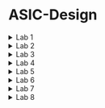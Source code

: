 # ASIC-Design

<details>
  <summary>Lab 1</summary>
  <p>Compiling the code using GCC compiler</p>
  <img src="https://github.com/user-attachments/assets/b2636e98-d5af-4fd3-9add-678d7f3f5112" alt="1st Screenshot">
  
  <img src="https://github.com/user-attachments/assets/dd7158f5-54ac-4786-a0a9-b1b78e3c5c46">
</details>

<details>
  <summary>Lab 2</summary>
  <p>Compiling the code using RISC-V compiler.
  Using O1:

  ```riscv64-unknown-elf-gcc -O1 -mabi=lp64 -march=rv64i -o sum1ton.o sum1ton.c```

  ```riscv64-unknown-elf-objdump -d sum1ton.o | less```
  </p>
  <img src="https://github.com/user-attachments/assets/b9d8e9d9-14c4-42fa-9a3a-a31ad482183f" alt="Feature 2 Screenshot">
  <p> The number of instructions is 15 in this case.</p>
  <p>
  Using Ofast:

  ```riscv64-unknown-elf-gcc -Ofast -mabi=lp64 -march=rv64i -o sum1ton.o sum1ton.c```

  ```riscv64-unknown-elf-objdump -d sum1ton.o | less```
  </p>
  <img src="https://github.com/user-attachments/assets/6159556e-237a-4a88-bf30-a0f632a59562">
  <p> The number of instructions is 12 in this case.</p>

  <p> The key differnce between both is that-O1 is a safer, more conservative optimization level suitable for most development work, while -Ofast prioritizes maximum performance, potentially at the cost of strict standard compliance and ease of debugging.</p>
</details>

<details>
  <summary>Lab 3</summary>
  <p><strong>Debugging</strong></p>
  <img src="https://github.com/user-attachments/assets/3f405d71-78e5-4c40-8bea-b114eadd8f47">
  <p>This image shows that we get the same output with both GCC and RISC-V Compilers.<p> 

  <img src="https://github.com/user-attachments/assets/08788d56-5a63-4c35-869f-1fe0a7890610">
  <p>

1. The debugger stops at program counter (pc) value 100b0.

2. "bbl loader" is displayed again, indicating the Berkeley Boot Loader.

3. The debugger then shows a series of instructions being executed:

   a. First instruction:
      - `core  0: 0x0000000000100b0 (0x00001637) lui     a2, 0x1`
      - This loads the upper immediate value 1 into register a2.
      - Before: a2 = 0x0000000000000000
      - After:  a2 = 0x0000000000001000

   b. Second instruction:
      - `core  0: 0x0000000000100b4 (0x00021537) lui     a0, 0x21`
      - This loads the upper immediate value 0x21 into register a0.
      - After:  a0 = 0x0000000000021000

   c. Third instruction:
      - `core  0: 0x0000000000100b8 (0xff010113) addi    sp, sp, -16`
      - This subtracts 16 from the stack pointer (sp).
      - After:  sp = 0x000003fffffffb40

5. The session ends with the user typing 'q' to quit the debugger.
</p>


  <img src="https://github.com/user-attachments/assets/1df33749-c4c7-47af-8783-ddc45e5d05a8" alt="1st Screenshot">
  <p> This is a Debugging session using a tool called Spike.

1. The command being run is `spike -d pk sum1ton.o`, where:
   - `spike` is the debugger
   - `-d` stands for "debug mode"
   - `sum1ton.o` is the object file being debugged

2. The debugger stops at the program counter (pc) value of 100b8.

3. "bbl loader" is a small program that loads and runs the main program.

4. The debugger shows the value of register 0 (which is often used as the stack pointer in RISC-V architecture):
   0x000003fffffffb50

5. The next line shows a core instruction being executed:
   `core  0: 0x0000000000100b8 (0xff010113) addi    sp, sp, -16`
   This is an ADDI (add immediate) instruction that subtracts 16 from the stack pointer.

6. After the instruction execution, the debugger again shows the value of register 0:
   0x000003fffffffb40
</p>

</details>

<details>
  <summary>Lab 4</summary>
  <p>

## Introduction

RISC-V is a free and open ISA that allows anyone to design, manufacture, and sell RISC-V chips and software. Unlike most other ISA designs, the RISC-V ISA is provided under open source licenses that do not require fees to use.

## RISC-V Instruction Format

RISC-V instructions are fixed-length 32-bit instructions (in the base integer ISA). Each instruction type has a unique format, but they all share some common fields:

- `opcode`: Specifies the operation to be performed
- `rd`: Destination register
- `rs1`, `rs2`: Source registers
- `funct3`, `funct7`: Additional operation specifiers

  <img width="772" alt="3808 1535301636" src="https://github.com/user-attachments/assets/74755f83-f475-492b-b24b-6e943441d34a">


## Types of RISC-V Instructions

RISC-V instructions are categorized into six main types:

### R-Type Instructions

R-type instructions are used for register-to-register operations.

Format: `| funct7 | rs2 | rs1 | funct3 | rd | opcode |`

Examples: ADD, SUB, AND, OR, XOR

### I-Type Instructions

I-type instructions are used for immediate and load operations.

Format: `| imm[11:0] | rs1 | funct3 | rd | opcode |`

Examples: ADDI, LWORD, JALR

### S-Type Instructions

S-type instructions are used for store operations.

Format: `| imm[11:5] | rs2 | rs1 | funct3 | imm[4:0] | opcode |`

Examples: SW, SH, SB

### B-Type Instructions

B-type instructions are used for conditional branch operations.

Format: `| imm[12|10:5] | rs2 | rs1 | funct3 | imm[4:1|11] | opcode |`

Examples: BEQ, BNE, BLT, BGE

### U-Type Instructions

U-type instructions are used for operations with upper immediate values.

Format: `| imm[31:12] | rd | opcode |`

Examples: LUI, AUIPC

### J-Type Instructions

J-type instructions are used for unconditional jumps.

Format: `| imm[20|10:1|11|19:12] | rd | opcode |`

Example: JAL

## Common RISC-V Instructions

Here are some common RISC-V instructions and their brief descriptions:

1. `ADD rd, rs1, rs2`: Add contents of rs1 and rs2, store in rd
2. `SUB rd, rs1, rs2`: Subtract rs2 from rs1, store in rd
3. `AND rd, rs1, rs2`: Bitwise AND of rs1 and rs2, store in rd
4. `OR rd, rs1, rs2`: Bitwise OR of rs1 and rs2, store in rd
5. `XOR rd, rs1, rs2`: Bitwise XOR of rs1 and rs2, store in rd
6. `SLL rd, rs1, rs2`: Logical left shift rs1 by rs2, store in rd
7. `SRL rd, rs1, rs2`: Logical right shift rs1 by rs2, store in rd
8. `LW rd, offset(rs1)`: Load word from memory
9. `SW rs2, offset(rs1)`: Store word to memory
10. `BEQ rs1, rs2, offset`: Branch if equal
11. `JAL rd, offset`: Jump and link

---

## Instruction Type Identification and Binary Encoding

Here's the given list of instructions:

```
ADD r4, r5, r6
SUB r6, r4, r5
AND r5, r4, r6
OR r8, r5, r5
XOR r8, r4, r4
SLT r10, r2, r4
ADDI r12, r3, 5
SW r3, r1, 4
SRL r16, r11, r2
BNE r0, r1, 20
BEQ r0, r0, 15
LW r13, r11, 2
SLL r15, r11, r2
```

## 1. ADD r4, r5, r6
Binary: `0000000 00110 00101 000 00100 0110011`
- Opcode (6-0): `0110011` - R-type arithmetic operation
- rd (11-7): `00100` - Destination register r4
- funct3 (14-12): `000` - ADD operation
- rs1 (19-15): `00101` - First source register r5
- rs2 (24-20): `00110` - Second source register r6
- funct7 (31-25): `0000000` - Specifies ADD (vs SUB)

## 2. SUB r6, r4, r5
Binary: `0100000 00101 00100 000 00110 0110011`
- Opcode (6-0): `0110011` - R-type arithmetic operation
- rd (11-7): `00110` - Destination register r6
- funct3 (14-12): `000` - SUB operation
- rs1 (19-15): `00100` - First source register r4
- rs2 (24-20): `00101` - Second source register r5
- funct7 (31-25): `0100000` - Specifies SUB (vs ADD)

## 3. AND r5, r4, r6
Binary: `0000000 00110 00100 111 00101 0110011`
- Opcode (6-0): `0110011` - R-type arithmetic operation
- rd (11-7): `00101` - Destination register r5
- funct3 (14-12): `111` - AND operation
- rs1 (19-15): `00100` - First source register r4
- rs2 (24-20): `00110` - Second source register r6
- funct7 (31-25): `0000000` - Standard R-type

## 4. OR r8, r5, r5
Binary: `0000000 00101 00101 110 01000 0110011`
- Opcode (6-0): `0110011` - R-type arithmetic operation
- rd (11-7): `01000` - Destination register r8
- funct3 (14-12): `110` - OR operation
- rs1 (19-15): `00101` - First source register r5
- rs2 (24-20): `00101` - Second source register r5
- funct7 (31-25): `0000000` - Standard R-type

## 5. XOR r8, r4, r4
Binary: `0000000 00100 00100 100 01000 0110011`
- Opcode (6-0): `0110011` - R-type arithmetic operation
- rd (11-7): `01000` - Destination register r8
- funct3 (14-12): `100` - XOR operation
- rs1 (19-15): `00100` - First source register r4
- rs2 (24-20): `00100` - Second source register r4
- funct7 (31-25): `0000000` - Standard R-type

## 6. SLT r10, r2, r4
Binary: `0000000 00100 00010 010 01010 0110011`
- Opcode (6-0): `0110011` - R-type arithmetic operation
- rd (11-7): `01010` - Destination register r10
- funct3 (14-12): `010` - SLT operation
- rs1 (19-15): `00010` - First source register r2
- rs2 (24-20): `00100` - Second source register r4
- funct7 (31-25): `0000000` - Standard R-type

## 7. ADDI r12, r3, 5
Binary: `000000000101 00011 000 01100 0010011`
- Opcode (6-0): `0010011` - I-type arithmetic operation
- rd (11-7): `01100` - Destination register r12
- funct3 (14-12): `000` - ADDI operation
- rs1 (19-15): `00011` - Source register r3
- imm[11:0] (31-20): `000000000101` - Immediate value 5

## 8. SW r3, r1, 4
Binary: `0000000 00011 00001 010 00100 0100011`
- Opcode (6-0): `0100011` - S-type store operation
- imm[4:0] (11-7): `00100` - Lower bits of offset 4
- funct3 (14-12): `010` - SW operation
- rs1 (19-15): `00001` - Base address register r1
- rs2 (24-20): `00011` - Source register r3
- imm[11:5] (31-25): `0000000` - Upper bits of offset 4

## 9. SRL r16, r11, r2
Binary: `0000000 00010 01011 101 10000 0110011`
- Opcode (6-0): `0110011` - R-type arithmetic operation
- rd (11-7): `10000` - Destination register r16
- funct3 (14-12): `101` - SRL operation
- rs1 (19-15): `01011` - First source register r11
- rs2 (24-20): `00010` - Second source register r2
- funct7 (31-25): `0000000` - Specifies SRL (vs SRA)

## 10. BNE r0, r1, 20
Binary: `0000101 00001 00000 001 00000 1100011`
- Opcode (6-0): `1100011` - B-type branch operation
- imm[4:1|11] (11-7): `00000` - Part of offset 20
- funct3 (14-12): `001` - BNE operation
- rs1 (19-15): `00000` - First source register r0
- rs2 (24-20): `00001` - Second source register r1
- imm[12|10:5] (31-25): `0000101` - Rest of offset 20

## 11. BEQ r0, r0, 15
Binary: `0000011 00000 00000 000 11000 1100011`
- Opcode (6-0): `1100011` - B-type branch operation
- imm[4:1|11] (11-7): `11000` - Part of offset 15
- funct3 (14-12): `000` - BEQ operation
- rs1 (19-15): `00000` - First source register r0
- rs2 (24-20): `00000` - Second source register r0
- imm[12|10:5] (31-25): `0000011` - Rest of offset 15

## 12. LW r13, r11, 2
Binary: `000000000010 01011 010 01101 0000011`
- Opcode (6-0): `0000011` - I-type load operation
- rd (11-7): `01101` - Destination register r13
- funct3 (14-12): `010` - LW operation
- rs1 (19-15): `01011` - Base address register r11
- imm[11:0] (31-20): `000000000010` - Offset 2

## 13. SLL r15, r11, r2
Binary: `0000000 00010 01011 001 01111 0110011`
- Opcode (6-0): `0110011` - R-type arithmetic operation
- rd (11-7): `01111` - Destination register r15
- funct3 (14-12): `001` - SLL operation
- rs1 (19-15): `01011` - First source register r11
- rs2 (24-20): `00010` - Second source register r2
- funct7 (31-25): `0000000` - Standard R-type
  
</details>

<details>
  <summary>Lab 5</summary>

# RISC-V Instruction Waveforms


---

## Generating VCD Files and Viewing Waveforms

### Step 1: Running the Simulation to Generate the VCD File
To generate the VCD file, use the following command in your terminal:

```bash
iverilog -o dump iiitb_rv32i_tb.v iiitb_rv32i.v
./dump
```

This will generate the `iiitb_rv32i.vcd` file, which contains the waveform data.

### Step 2: Viewing the Waveform with GTKWave
Once the VCD file is generated, you can view the waveform using GTKWave. Use the following command:

```bash
gtkwave iiitb_rv32i.vcd
```
  
# RISC-V Operations: Standard ISA vs Hardcoded ISA

This table compares the standard RISC-V ISA with the hardcoded ISA values used in the implementation.

| Operation           | Standard RISC-V ISA | Hardcoded ISA  |
|---------------------|---------------------|----------------|
| ADD R6, R2, R1      | 32'h00110333         | 32'h02208300   |
| SUB R7, R1, R2      | 32'h402083b3         | 32'h02209380   |
| AND R8, R1, R3      | 32'h0030f433         | 32'h0230a400   |
| OR R9, R2, R5       | 32'h005164b3         | 32'h02513480   |
| XOR R10, R1, R4     | 32'h0040c533         | 32'h0240c500   |
| SLT R1, R2, R4      | 32'h0045a0b3         | 32'h02415580   |
| ADDI R12, R4, 5     | 32'h004120b3         | 32'h00520600   |
| BEQ R0, R0, 15      | 32'h00000f63         | 32'h00f00002   |
| SW R3, R1, 2        | 32'h0030a123         | 32'h00209181   |
| LW R13, R1, 2       | 32'h0020a683         | 32'h00208681   |
| SRL R16, R14, R2    | 32'h0030a123         | 32'h00271803   |
| SLL R15, R1, R2     | 32'h002097b3         | 32'h00208783   |


### Output Waveforms

# RISC-V Instruction Waveforms

Each section includes the assembly instruction, its corresponding machine code, and a screenshot of the waveform captured during simulation.

---
## 1. ADD Instruction

### Instruction:
```assembly
add r6, r1, r2  // r6 = r1 + r2
```

### Machine Code:
```assembly
32'h02208300
```

### Waveform:
<img width="772" alt="3808 1535301636" src="https://github.com/user-attachments/assets/40d9e8e4-a268-4f91-b7fb-d9e71aa39bf7">

---

## 2. SUB Instruction

### Instruction:
```assembly
sub r7, r1, r2  // r7 = r1 - r2
```

### Machine Code:
```assembly
32'h02209380
```

### Waveform:
<img width="772" alt="3808 1535301636" src="https://github.com/user-attachments/assets/661b5dd4-a936-4364-8aef-00863f2b4ab1">

---

## 3. AND Instruction

### Instruction:
```assembly
and r8, r1, r3  // r8 = r1 & r3
```

### Machine Code:
```assembly
32'h0230a400
```

### Waveform:
<img width="772" alt="3808 1535301636" src="https://github.com/user-attachments/assets/e386ab8a-aad5-46d8-9a2c-8a7705a78c8c">

---

## 4. OR Instruction

### Instruction:
```assembly
or r9, r2, r5  // r9 = r2 | r5
```

### Machine Code:
```assembly
32'h02513480
```

### Waveform:
<img width="772" alt="3808 1535301636" src="https://github.com/user-attachments/assets/c98d5b6d-09d6-4be5-80b2-7052e55ef249">

---

## 5. XOR Instruction

### Instruction:
```assembly
xor r10, r1, r4  // r10 = r1 ^ r4
```

### Machine Code:
```assembly
32'h0240c500
```

### Waveform:
<img width="772" alt="3808 1535301636" src="https://github.com/user-attachments/assets/78ce298d-12d5-41be-be08-79c7edee7049">

---

## 6. SLT Instruction

### Instruction:
```assembly
slt r11, r2, r4  // r11 = (r2 < r4) ? 1 : 0
```

### Machine Code:
```assembly
32'h02415580
```

### Waveform:
<img width="772" alt="3808 1535301636" src="https://github.com/user-attachments/assets/5f8f9ab8-5269-4df6-a276-703e1381f87c">

---

## 7. ADDI Instruction

### Instruction:
```assembly
addi r12, r4, 5  // r12 = r4 + 5
```

### Machine Code:
```assembly
32'h00520600
```

### Waveform:
<img width="772" alt="3808 1535301636" src="https://github.com/user-attachments/assets/03ae1b1b-f0a8-46e0-aec2-4094d3340c8e">

---

## 8. BEQ Instruction

### Instruction:
```assembly
beq r0, r0, 15  // if (r0 == r0) PC = PC + 15
```

### Machine Code:
```assembly
32'h000f0028
```

### Waveform:
<img width="772" alt="3808 1535301636" src="https://github.com/user-attachments/assets/a6b4f720-db66-4c59-a42b-24fa4993cdc3">

---

## 9. SW Instruction

### Instruction:
```assembly
sw r3, r1, 2  // Store word at memory[r1 + 2] = r3
```

### Machine Code:
```assembly
32'h00209181
```

### Waveform:
<img width="772" alt="3808 1535301636" src="https://github.com/user-attachments/assets/a46dc777-45f4-4b76-b6e3-0a549e9c5597">

---

## 10. LW Instruction

### Instruction:
```assembly
lw r13, r1, 2  // Load word from memory[r1 + 2] to r13
```

### Machine Code:
```assembly
32'h00208681
```

### Waveform:
<img width="772" alt="3808 1535301636" src="https://github.com/user-attachments/assets/dd37fc23-fa59-405a-84c7-a46e9740e830">


  
</details>

<details>
  <summary>Lab 6</summary>

---

# Simple Calendar Program

This is a basic C program that displays a calendar for a given month and year. It has been compiled and tested using both GCC and RISC-V GCC.

## Features

- **Leap Year Calculation:** Determines if a given year is a leap year.
- **Day Calculation:** Calculates the day of the week on which the first day of the month falls.
- **Month Display:** Prints the calendar for any specified month and year, showing the correct days of the week.

## How to Compile

### Using GCC

To compile the program with GCC, use the following command:

```sh
gcc calendar.c
```

### Using RISC-V GCC

To compile the program with RISC-V GCC, use the following command:

```sh
riscv64-unknown-elf-gcc -Ofast -mabi=lp64 -march=rv64i -o calendar.o calendar.c
```

## How to Run

### On Your Local Machine (GCC)

After compiling with GCC:

```sh
./a.out
```
<img width="772" alt="3808 1535301636" src="https://github.com/user-attachments/assets/08140048-f30d-4022-a7ac-2124bffe1b98">

### On a RISC-V Emulator or Hardware (RISC-V GCC)

After compiling with RISC-V GCC, you can run the program using the Spike RISC-V simulator with the following command:

```sh
spike pk calendar.o
```
<img width="772" alt="3808 1535301636" src="https://github.com/user-attachments/assets/f5c57764-e767-47bf-8e5f-e1b64a6bec12">

As we can see, both the compilers give the same output.

## Source Code
- The source code can be found [here](calendar.c).

## Notes

- The calendar is centered within a width of 28 characters.
- This program assumes a modern terminal environment that supports basic text formatting.
- Alignment may vary slightly based on the terminal emulator or environment.

---

</details>

<details>
  <summary>Lab 7</summary>
  
  ## Day 3 Digital Logic with TL-Verilog and Makerchip

  ### Multiplexer Using Ternary Operator:
  2:1 Multiplexer: This Verilog code uses a ternary operator to implement a 2:1 multiplexer. The output f follows x1 when s is high (1) and x0 when s is low (0).
  ```
  assign f = s ? x1 : x0;
  ```
<img src="https://github.com/user-attachments/assets/1d8fa40e-0e65-4803-91c1-976724d09e7f">

4:1 Multiplexer: A higher-bit multiplexer can be realized using nested ternary operators, as shown in the Verilog code below:

```
assign f = sel[0] ? a : (sel[1] ? b : (sel[2] ? c : d));
```
<img src="https://github.com/user-attachments/assets/b9259d46-0a4d-4497-9222-043b629d6747">

### TL-Verilog
TL-Verilog (Transaction-Level Verilog) is a high-level hardware description language that simplifies the design and verification of digital systems, particularly CPUs and pipelines. Unlike traditional Verilog, TL-Verilog introduces transaction-level abstractions that help manage complexity, improve design readability, and enhance productivity by minimizing low-level control signals and boilerplate code. This results in faster design iterations and easier debugging, especially for pipelined architectures.

### Makerchip IDE
It is a cloud-based platform tailored for developing digital circuits using TL-Verilog. It offers an intuitive interface for writing, simulating, and visualizing TL-Verilog code. Makerchip provides real-time feedback, waveform visualizations, and integration with RISC-V and other processor design projects, making it an excellent tool for both learning and professional hardware development. Its user-friendly approach streamlines the hardware design process, from conception to validation.

### Basic Combinational Circuits using TL Verilog:

### 1. Inverter
 ```
 $out = ! $in;
 ```
<img src="https://github.com/user-attachments/assets/ea27e2c7-ea84-42d9-a646-4bbee39f943b">

### 2. Arithmetic Operation on Vectors
```
$out[4:0] = $in1[3:0] + $in2[3:0];
```
<img src="https://github.com/user-attachments/assets/f4bac631-d533-4813-a9a2-f71748ffb7d1">

### 3. 2-Input And Gate
```
$out = $in1 && $in2;
```
<img src="https://github.com/user-attachments/assets/cd42028a-6848-4725-88c6-4ffa03cb2f08">

### 4. 2-Input OR Gate
```
$out = $in1 || $in2;
```
<img src="https://github.com/user-attachments/assets/9e6d6955-c226-49f3-b719-501011854bbb">

### 5. 2-Input XOR Gate
```
$out = $in1 ^ $in2;
```
<img src = "https://github.com/user-attachments/assets/888db502-e3a4-4554-9910-0f5fb106c19c">

### 6. 2:1 MUX
```
$out[11:0] = $sel ? $in1[11:0] : $in0[11:0];
```
<img src="https://github.com/user-attachments/assets/6d553a28-5611-4431-a708-b42333e07ba8">

### 7. Combinational Calculator
```
$val1[31:0] = $rand1[3:0];
$val2[31:0] = $rand2[3:0];

$sum[31:0]  = $val1[31:0] + $val2[31:0];
$diff[31:0] = $val1[31:0] - $val2[31:0];
$prod[31:0] = $val1[31:0] * $val2[31:0];
$quot[31:0] = $val1[31:0] / $val2[31:0];

$out[31:0] = ($sel[1:0] == 2'b00) ? $sum[31:0]:
             ($sel[1:0] == 2'b01) ? $diff[31:0]:
             ($sel[1:0] == 2'b10) ? $prod[31:0]:
                                    $quot[31:0];
```
In this code snippet, two random 4-bit values, `$rand1[3:0]` and `$rand2[3:0]`, are assigned to the 32-bit variables `$val1[31:0]` and `$val2[31:0]`, respectively. The calculator then performs four arithmetic operations on these values:

The result of one of these operations is selected by a multiplexer (MUX), controlled by the selection bits `$sel[1:0]`. The MUX determines which operation's output is assigned to `$out[31:0]`.

<img src="https://github.com/user-attachments/assets/2130918d-3d8f-4b18-88a0-d1f412cc3be4">

## Sequential Circuits

---

A sequential circuit is a digital circuit that uses memory components to retain data, allowing it to generate outputs based on both current inputs and the circuit's previous state. Unlike combinational circuits, which depend only on present inputs, sequential circuits use feedback loops and storage elements like flip-flops or registers to track their internal state. This internal state, along with current inputs, influences the circuit's behavior, enabling tasks that require input history, such as counting, data storage, or event sequencing.

### 1. Fibbonacci Series:
```   
$num[31:0] = $reset ? 1 : (>>1$num + >>2$num);
```
<img src="https://github.com/user-attachments/assets/8e58adef-ce9c-4d90-afe3-513d51a71785">
<img src="https://github.com/user-attachments/assets/4b1fef26-edde-41c8-8b34-7750c5964381">

### 2. Counter Series:

```
$cnt[31:0] = $reset ? 0 : (>>1$cnt + 1);
```
<img src="https://github.com/user-attachments/assets/dd159d7a-bfa6-483d-8172-346035fa94f3">
<img src="https://github.com/user-attachments/assets/877073fd-8801-4c9c-94d6-afcefb16a0df">

#### 3. Sequential Calculator:
```

   $val1[31:0] = >>2$out;
   $val2[31:0] = $rand2[3:0];

   $sum[31:0]  = $val1[31:0] + $val2[31:0];
   $diff[31:0] = $val1[31:0] - $val2[31:0];
   $prod[31:0] = $val1[31:0] * $val2[31:0];
   $quot[31:0] = $val1[31:0] / $val2[31:0];

   $nxt[31:0] = ($sel[1:0] == 2'b00) ? $sum[31:0]:
                ($sel[1:0] == 2'b01) ? $diff[31:0]:
                ($sel[1:0] == 2'b10) ? $prod[31:0]:
                                       $quot[31:0];
   
   $out[31:0] = $reset ? 32'h0 : $nxt;
```
<img src="https://github.com/user-attachments/assets/f1b49683-b8ff-4f09-8ec9-a5c3363486f2">
<img src="https://github.com/user-attachments/assets/a33c41f3-aafc-4fc1-bee2-3b72f0f492c9">

## Pipelined Logic:

---
### 1. Recereating the design:
In Transaction-Level Verilog (TL-Verilog), pipelined logic is efficiently expressed using pipeline constructs that represent data flow across design stages, each corresponding to a clock cycle. This approach simplifies the modeling of sequential logic by automatically handling state propagation and enabling clear, concise descriptions of complex, multi-stage operations, improving both design clarity and maintainability.
```
|pipe
  @1
    $err1 = $bad_input || $illegal_op;
  @3
    $err2 = $over_flow || $err1;
  @6
    $err3 = $div_by_zero || $err2;
```
![image](https://github.com/user-attachments/assets/d0e8776f-ed04-4034-a728-d69b3a68efec)

### 2. Pipelined Calculator:
![image](https://github.com/user-attachments/assets/5556fa5e-606a-442b-81b8-6df8cb8e069c)


```
   |cal
      @1
         $reset = *reset;
         $clk_kar = *clk;

         $valid[31:0] = $reset ? 0 : (>>1$valid + 1);
         $valid_or_reset = $reset | ~$valid;
         
         $val1[31:0] = >>2$out;
         $val2[31:0] = $rand2[3:0];

         $sum[31:0]  = $val1[31:0] + $val2[31:0];
         $diff[31:0] = $val1[31:0] - $val2[31:0];
         $prod[31:0] = $val1[31:0] * $val2[31:0];
         $quot[31:0] = $val1[31:0] / $val2[31:0];
         
      @2
         $nxt[31:0] = ($sel[1:0] == 2'b00) ? $sum[31:0]:
                      ($sel[1:0] == 2'b01) ? $diff[31:0]:
                      ($sel[1:0] == 2'b10) ? $prod[31:0]:
                                             $quot[31:0];
        
         
         $out[31:0] = $valid_or_reset ? 32'h0 : $nxt;
         
```
![image](https://github.com/user-attachments/assets/5d050d5e-b9d6-48b7-b3e8-23e9c142c839)

### 3. Cycle Calculator with validity:
```

   $reset = *reset;
   $clk_kar = *clk;
   
   |cal
      @1
         $reset = *reset;
         $clk_kar = *clk;
         
         $cnt[31:0] = $reset ? 0 : (>>1$cnt + 1);
         $valid = $cnt;
         $valid_or_reset = ($reset | $valid);
         
      
      ?$valid
         @1
            $val1[31:0] = >>2$out;
            $val2[31:0] = $rand2[3:0];
            
            $sum[31:0]  = $val1[31:0] + $val2[31:0];
            $diff[31:0] = $val1[31:0] - $val2[31:0];
            $prod[31:0] = $val1[31:0] * $val2[31:0];
            $quot[31:0] = $val1[31:0] / $val2[31:0];
            
         @2
            $nxt[31:0] = ($sel[1:0] == 2'b00) ? $sum[31:0]:
                         ($sel[1:0] == 2'b01) ? $diff[31:0]:
                         ($sel[1:0] == 2'b10) ? $prod[31:0]:
                                                $quot[31:0];
            
            $out[31:0] = $valid_or_reset ? 32'h0 : $nxt;
            
            
            
```
![image](https://github.com/user-attachments/assets/e3cb7228-7d39-4d53-a8bb-fc357194ccd1)





















 
  ## Day 4 Basic RISC-V Microarchitecture

## Overview
This project implements a simple RISC-V instruction decoder, arithmetic logic unit (ALU), register file read and write operations, branch instructions, and a basic program to compute the sum of integers from 1 to 9 using TL-Verilog. The project is structured into several key sections, each performing a specific task in the CPU pipeline.

<img src="https://github.com/user-attachments/assets/b0db15f1-a725-4ca5-bb05-943e4bbf8d53">

---

## Steps

### 1. **Program Counter (PC) Implementation**
We initialize the program counter (PC) and update it to increment by 4 after every instruction. On reset, the PC is set to 0.

```verilog
$pc[31:0] = $reset ? '0 : >>1$pc + 32'd4;
```
<img src="https://github.com/user-attachments/assets/a9afc723-052f-4224-9579-89e8617a0eb2">

### 2. **Instruction Fetch**
- The instruction memory (`imem`) is read based on the current value of the PC.
- The read enable (`$imem_rd_en`) and read address (`$imem_rd_addr`) are set up using the PC.

<img src="https://github.com/user-attachments/assets/9399741a-8cff-4407-960b-15fbcd42ef8a">

### 3. **Instruction Decode**
- The instruction is decoded to identify the instruction type (I, R, S, B, J, U).
- Immediate values (`$imm`) and registers (`$rs1`, `$rs2`, `$rd`) are extracted based on the instruction type.

```verilog
$is_i_instr = $instr[6:2] ==? 5'b0000x || ...;
$imm[31:0] = $is_i_instr ? {{21{$instr[31]}}, $instr[30:20]} : ... ;
```
<img src="https://github.com/user-attachments/assets/959426a1-0855-475a-8664-a4664e55c54e">

### 4. **Register File Read**
- Register indices for reading (`$rs1`, `$rs2`) are set based on the decoded instruction.
- Data is read from the register file (`$rf_rd_data1`, `$rf_rd_data2`).

```verilog
$src1_value[31:0] = $rf_rd_data1;
$src2_value[31:0] = $rf_rd_data2;
```
<img src="https://github.com/user-attachments/assets/d4be976d-2034-4a78-9b24-73b0d5b052f0">

### 5. **ALU Operations**
- The Arithmetic Logic Unit (ALU) performs addition operations based on the instruction.
- For example, it computes the result of ADDI and ADD instructions:

```verilog
$result[31:0] = $is_addi ? $src1_value + $imm :
                $is_add ? $src1_value + $src2_value : 32'bx;
```
<img src="https://github.com/user-attachments/assets/5c73cc4f-2869-4ff5-9e78-5b7f4911dc2c">

### 6. **Register File Write**
- After an operation is completed, the result is written back to the register file.
- If the destination register (`$rd`) is valid, the write enable (`$rf_wr_en`) is activated and the result is written to the register.

```verilog
$rf_wr_en = $rd_valid && $rd != 5'b0;
$rf_wr_data[31:0] = $result;
```
<img src="https://github.com/user-attachments/assets/ab51554c-d669-4ef9-9673-fc29d497b268">

### 7. **Branch Instructions**
- Branch decisions are made based on the values of the source registers and the type of branch instruction (BEQ, BNE, etc.).
- If a branch is taken, the PC is updated to the target address.

```verilog
$taken_branch = $is_beq ? ($src1_value == $src2_value) :
                $is_bne ? ($src1_value != $src2_value) : ... ;
br_target_pc[31:0] = $pc + $imm;
```
<img src="https://github.com/user-attachments/assets/b06b091c-c48b-467c-869a-075ab07aacb1">

### 8. **Summation Program**
- We implemented a small RISC-V program to calculate the sum of integers from 1 to 9.
- The program increments the value of **r10** (x10) with each of the numbers.
- After the program completes, **x10** should contain **45** (the sum of 1 to 9).

### 9. **Waveform Check**
- At the end of the simulation, **x10** should hold **45**. This is verified using the following comparison:

```verilog
*passed = |cpu/xreg[10]>>5$value == (1+2+3+4+5+6+7+8+9);
```
<img src="https://github.com/user-attachments/assets/69836dcc-9a54-4e73-b37e-11bdb03ad1b8">

- As we can see, the simulation is successful.
![image](https://github.com/user-attachments/assets/716ab179-f212-4207-8e2a-5f79eeaae700)
- The value increases gradually till 45.

### CLK:
![image](https://github.com/user-attachments/assets/ab825bae-3aff-44d0-93db-f12724285efa)


### Reset:
![image](https://github.com/user-attachments/assets/8033e921-0102-4471-b1a2-109b7db0ce6f)



---
## Day 5 Pipelined RISC-V Microarchitecture

## Introduction
Pipelining is a key technique in processor design that allows multiple instructions to overlap in execution. This increases throughput by ensuring the processor is working on multiple stages of different instructions simultaneously. This README explains how the RISC-V processor design we implemented in TL-Verilog can be pipelined, and outlines the benefits of pipelining. Pipelining introduces hazards, notably the "branch instruction hazard," or "branch penalty." This occurs because branch instructions determine execution sequence changes, creating uncertainties. Hazards include:

    - Structural Hazards: Resource conflicts like shared execution units, causing pipeline stalls until resolved.

    - Data Hazards: Dependencies on previous instruction results, risking incorrect outcomes if data isn't ready.

    - Control Hazards (Branch Hazards): Uncertainty over branch outcomes delays confirmation until execution, potentially leading to incorrect instruction fetches and performance penalties due to pipeline flushing.




## Pipeline Stages
In a basic RISC-V processor, we can break down the instruction execution into **5 typical stages**:

1. **Instruction Fetch (IF)**: Fetch the instruction from memory using the Program Counter (PC).
2. **Instruction Decode (ID)**: Decode the fetched instruction, identifying the type of instruction, extracting immediate values, and reading registers.
3. **Execute (EX)**: Perform the operation (e.g., addition, branch comparison, etc.).
4. **Memory Access (MEM)**: If the instruction involves memory (like load or store), perform the memory access.
5. **Write Back (WB)**: Write the result back to the register file if necessary (e.g., result from ALU).



## Advantages of Pipelining

### 1. **Increased Throughput**
Pipelining allows multiple instructions to be in different stages of execution simultaneously. This increases the instruction throughput (number of instructions executed per unit time), as each instruction moves to the next stage in every clock cycle.

- Without pipelining, each instruction must complete all stages before the next one begins.
- With pipelining, while one instruction is being decoded, another is being fetched, and another is being executed.

### 2. **Higher Clock Frequency**
By breaking the execution into smaller steps (stages), each individual stage is simpler and takes less time to complete. This can enable the processor to run at a **higher clock frequency**, as each stage can be completed in one clock cycle.

### 3. **Better Resource Utilization**
All components of the CPU (ALU, registers, memory) are kept busy in different pipeline stages, making the design more **efficient**. For example, while the ALU is executing an instruction, the instruction fetch unit can fetch the next instruction, so there’s no idle time.

### 4. **Scalability**
Pipelining is a scalable approach, meaning additional pipeline stages can be added as needed to balance the workload. For example, a more complex instruction set might require additional decode or execution stages to handle specific operations, but the overall throughput remains high.

### 5. **Improved Performance per Area**
Pipelining can lead to better **performance per area** in hardware designs. By keeping functional units busy at all times, we avoid wasting silicon area on idle units, thus improving the utilization and overall performance of the processor.

### Valid signal:

The TL-Verilog code to introduce valid signal for pipelined logic is given below :

```
$start = >>1$reset && !$reset;
$valid = $reset ? 1'b0 : ($start || >>3$valid);
$valid_or_reset = $valid || $reset;
$rs1_or_funct3_valid    = $is_r_instr || $is_i_instr || $is_s_instr || $is_b_instr;
$rs2_valid              = $is_r_instr || $is_s_instr || $is_b_instr;
$rd_valid               = $is_r_instr || $is_i_instr || $is_u_instr || $is_j_instr;
$funct7_valid           = $is_r_instr;
 ```        
### Handling Data Hazards in Register File with Bypassing:
```
$src1_value[31:0] = $rs1_bypass ? >>1$result[31:0] : $rf_rd_data1[31:0];
$src2_value[31:0] = $rs2_bypass ? >>1$result[31:0] : $rf_rd_data2[31:0];
```

### Correcting branch target path:
```
   //Current instruction is valid if one of the previous 2 instructions were not (taken_branch or load or jump)
   $valid = ~(>>1$valid_taken_br || >>2$valid_taken_br || >>1$is_load || >>2$is_load || >>2$jump_valid 	|| >>1$jump_valid);
         
   //Current instruction is valid & is a taken branch
   $valid_taken_br = $valid && $taken_br;
         
   //Current instruction is valid & is a load
   $valid_load = $valid && $is_load;
         
   //Current instruction is valid & is jump
   $jump_valid = $valid && $is_jump;
   $jal_valid  = $valid && $is_jal;
   $jalr_valid = $valid && $is_jalr;
    
    *passed = |cpu/xreg[14]>>5$value == (1+2+3+4+5+6+7+8+9+10);
```

### Final 5 Stage Pipelined Logic:
```
\m4_TLV_version 1d: tl-x.org
\SV
   // Template code can be found in: https://github.com/stevehoover/RISC-V_MYTH_Workshop
   
   m4_include_lib(['https://raw.githubusercontent.com/BalaDhinesh/RISC-V_MYTH_Workshop/master/tlv_lib/risc-v_shell_lib.tlv'])

\SV
   m4_makerchip_module   // (Expanded in Nav-TLV pane.)
\TLV

   // /====================\
   // | Sum 0 to 10 Program |
   // \====================/
   //
   // Add 0,1,2,3,...,10 (in that order).
   //
   // Regs:
   //  r10 (a0): In: 0, Out: final sum
   //  r12 (a2): 10
   //  r13 (a3): 1..10
   //  r14 (a4): Sum
   // 
   // External to function:
   m4_asm(ADD, r10, r0, r0)             // Initialize r10 (a0) to 0.
   // Function:
   m4_asm(ADD, r14, r10, r0)            // Initialize sum register a4 with 0x0
   m4_asm(ADDI, r12, r10, 1011)         // Store count of 10 in register a2.
   m4_asm(ADD, r13, r10, r0)            // Initialize intermediate sum register a3 with 0
   // Loop:
   m4_asm(ADD, r14, r13, r14)           // Incremental addition
   m4_asm(ADDI, r13, r13, 1)            // Increment intermediate register by 1
   m4_asm(BLT, r13, r12, 1111111111000) // If a3 is less than a2, branch to label named <loop>
   m4_asm(ADD, r10, r14, r0)            // Store final result to register a0 so that it can be read by main program
   m4_asm(SW, r0, r10, 10000)           // Store r10 result in dmem
   m4_asm(LW, r17, r0, 10000)           // Load contents of dmem to r17
   m4_asm(JAL, r7, 00000000000000000000) // Done. Jump to itself (infinite loop). (Up to 20-bit signed immediate plus implicit 0 bit (unlike JALR) provides byte address; last immediate bit should also be 0)
   m4_define_hier(['M4_IMEM'], M4_NUM_INSTRS)

   |cpu
      @0
         $reset = *reset;
         $clk_ans = *clk;
         
         //PC fetch - branch, jumps and loads introduce 2 cycle bubbles in this pipeline
         $pc[31:0] = >>1$reset ? '0 : (>>3$valid_taken_br ? >>3$br_tgt_pc :
                                       >>3$valid_load     ? >>3$inc_pc[31:0] :
                                       >>3$jal_valid      ? >>3$br_tgt_pc :
                                       >>3$jalr_valid     ? >>3$jalr_tgt_pc :
                                                     (>>1$inc_pc[31:0]));
         // Access instruction memory using PC
         $imem_rd_en = ~ $reset;
         $imem_rd_addr[31:0] = $pc[M4_IMEM_INDEX_CNT+1:2];
         
         
      @1
         //Getting instruction from IMem
         $instr[31:0] = $imem_rd_data[31:0];
         
         //Increment PC
         $inc_pc[31:0] = $pc[31:0] + 32'h4;
         
         //Decoding I,R,S,U,B,J type of instructions based on opcode [6:0]
         //Only [6:2] is used here because this implementation is for RV64I which does not use [1:0]
         $is_i_instr = $instr[6:2] ==? 5'b0000x ||
                       $instr[6:2] ==? 5'b001x0 ||
                       $instr[6:2] == 5'b11001;
         
         $is_r_instr = $instr[6:2] == 5'b01011 ||
                       $instr[6:2] ==? 5'b011x0 ||
                       $instr[6:2] == 5'b10100;
         
         $is_s_instr = $instr[6:2] ==? 5'b0100x;
         
         $is_u_instr = $instr[6:2] ==? 5'b0x101;
         
         $is_b_instr = $instr[6:2] == 5'b11000;
         
         $is_j_instr = $instr[6:2] == 5'b11011;
         
         //Immediate value decode
         $imm[31:0] = $is_i_instr ? { {21{$instr[31]}} , $instr[30:20]} :
                      $is_s_instr ? { {21{$instr[31]}} , $instr[30:25] , $instr[11:8] , $instr[7]} :
                      $is_b_instr ? { {20{$instr[31]}} , $instr[7] , $instr[30:25] , $instr[11:8] , 1'b0} :
                      $is_u_instr ? { $instr[31] , $instr[30:12] , { 12{1'b0}} } :
                      $is_j_instr ? { {12{$instr[31]}} , $instr[19:12] , $instr[20] , $instr[30:21] , 1'b0} :
                      >>1$imm[31:0];
         
         //Generate valid signals for each instruction fields
         $rs1_or_funct3_valid    = $is_r_instr || $is_i_instr || $is_s_instr || $is_b_instr;
         $rs2_valid              = $is_r_instr || $is_s_instr || $is_b_instr;
         $rd_valid               = $is_r_instr || $is_i_instr || $is_u_instr || $is_j_instr;
         $funct7_valid           = $is_r_instr;
         
         //Decode other fields of instruction - source and destination registers, funct, opcode
         ?$rs1_or_funct3_valid
            $rs1[4:0]    = $instr[19:15];
            $funct3[2:0] = $instr[14:12];
         
         ?$rs2_valid
            $rs2[4:0]    = $instr[24:20];
         
         ?$rd_valid
            $rd[4:0]     = $instr[11:7];
         
         ?$funct7_valid
            $funct7[6:0] = $instr[31:25];
         
         $opcode[6:0] = $instr[6:0];
         
         //Decode instruction in subset of base instruction set based on RISC-V 32I
         $dec_bits[10:0] = {$funct7[5],$funct3,$opcode};
         
         //Branch instructions
         $is_beq   = $dec_bits ==? 11'bx_000_1100011;
         $is_bne   = $dec_bits ==? 11'bx_001_1100011;
         $is_blt   = $dec_bits ==? 11'bx_100_1100011;
         $is_bge   = $dec_bits ==? 11'bx_101_1100011;
         $is_bltu  = $dec_bits ==? 11'bx_110_1100011;
         $is_bgeu  = $dec_bits ==? 11'bx_111_1100011;
         
         //Jump instructions
         $is_auipc = $dec_bits ==? 11'bx_xxx_0010111;
         $is_jal   = $dec_bits ==? 11'bx_xxx_1101111;
         $is_jalr  = $dec_bits ==? 11'bx_000_1100111;
         
         //Arithmetic instructions
         $is_addi  = $dec_bits ==? 11'bx_000_0010011;
         $is_add   = $dec_bits ==? 11'b0_000_0110011;
         $is_lui   = $dec_bits ==? 11'bx_xxx_0110111;
         $is_slti  = $dec_bits ==? 11'bx_010_0010011;
         $is_sltiu = $dec_bits ==? 11'bx_011_0010011;
         $is_xori  = $dec_bits ==? 11'bx_100_0010011;
         $is_ori   = $dec_bits ==? 11'bx_110_0010011;
         $is_andi  = $dec_bits ==? 11'bx_111_0010011;
         $is_slli  = $dec_bits ==? 11'b0_001_0010011;
         $is_srli  = $dec_bits ==? 11'b0_101_0010011;
         $is_srai  = $dec_bits ==? 11'b1_101_0010011;
         $is_sub   = $dec_bits ==? 11'b1_000_0110011;
         $is_sll   = $dec_bits ==? 11'b0_001_0110011;
         $is_slt   = $dec_bits ==? 11'b0_010_0110011;
         $is_sltu  = $dec_bits ==? 11'b0_011_0110011;
         $is_xor   = $dec_bits ==? 11'b0_100_0110011;
         $is_srl   = $dec_bits ==? 11'b0_101_0110011;
         $is_sra   = $dec_bits ==? 11'b1_101_0110011;
         $is_or    = $dec_bits ==? 11'b0_110_0110011;
         $is_and   = $dec_bits ==? 11'b0_111_0110011;
         
         //Store instructions
         $is_sb    = $dec_bits ==? 11'bx_000_0100011;
         $is_sh    = $dec_bits ==? 11'bx_001_0100011;
         $is_sw    = $dec_bits ==? 11'bx_010_0100011;
         
         //Load instructions - support only 4 byte load
         $is_load  = $dec_bits ==? 11'bx_xxx_0000011;
         
         $is_jump = $is_jal || $is_jalr;
         
      @2
         //Get Source register values from reg file
         $rf_rd_en1 = $rs1_or_funct3_valid;
         $rf_rd_en2 = $rs2_valid;
         
         $rf_rd_index1[4:0] = $rs1[4:0];
         $rf_rd_index2[4:0] = $rs2[4:0];
         
         //Register file bypass logic - data forwarding from ALU to resolve RAW dependence
         $src1_value[31:0] = $rs1_bypass ? >>1$result[31:0] : $rf_rd_data1[31:0];
         $src2_value[31:0] = $rs2_bypass ? >>1$result[31:0] : $rf_rd_data2[31:0];
         
         //Branch target PC computation for branches and JAL
         $br_tgt_pc[31:0] = $imm[31:0] + $pc[31:0];
         
         $rs1_bypass = >>1$rf_wr_en && (>>1$rd == $rs1);
         $rs2_bypass = >>1$rf_wr_en && (>>1$rd == $rs2);
         
      @3
         //ALU implementation
         $result[31:0] = $is_addi  ? $src1_value +  $imm :
                         $is_add   ? $src1_value +  $src2_value :
                         $is_andi  ? $src1_value &  $imm :
                         $is_ori   ? $src1_value |  $imm :
                         $is_xori  ? $src1_value ^  $imm :
                         $is_slli  ? $src1_value << $imm[5:0]:
                         $is_srli  ? $src1_value >> $imm[5:0]:
                         $is_and   ? $src1_value &  $src2_value:
                         $is_or    ? $src1_value |  $src2_value:
                         $is_xor   ? $src1_value ^  $src2_value:
                         $is_sub   ? $src1_value -  $src2_value:
                         $is_sll   ? $src1_value << $src2_value:
                         $is_srl   ? $src1_value >> $src2_value:
                         $is_sltu  ? $sltu_rslt[31:0]:
                         $is_sltiu ? $sltiu_rslt[31:0]:
                         $is_lui   ? {$imm[31:12], 12'b0}:
                         $is_auipc ? $pc + $imm:
                         $is_jal   ? $pc + 4:
                         $is_jalr  ? $pc + 4:
                         $is_srai  ? ({ {32{$src1_value[31]}} , $src1_value} >> $imm[4:0]) :
                         $is_slt   ? (($src1_value[31] == $src2_value[31]) ? $sltu_rslt : {31'b0, $src1_value[31]}):
                         $is_slti  ? (($src1_value[31] == $imm[31]) ? $sltiu_rslt : {31'b0, $src1_value[31]}) :
                         $is_sra   ? ({ {32{$src1_value[31]}}, $src1_value} >> $src2_value[4:0]) :
                         $is_load  ? $src1_value +  $imm :
                         $is_s_instr ? $src1_value + $imm :
                                    32'bx;
         
         $sltu_rslt[31:0]  = $src1_value <  $src2_value;
         $sltiu_rslt[31:0] = $src1_value <  $imm;
         
         //Jump instruction target PC computation
         $jalr_tgt_pc[31:0] = $imm[31:0] + $src1_value[31:0]; 
         
         //Branch equations
         $taken_br = $is_beq ? ($src1_value == $src2_value) :
                     $is_bne ? ($src1_value != $src2_value) :
                     $is_blt ? (($src1_value < $src2_value) ^ ($src1_value[31] != $src2_value[31])) :
                     $is_bge ? (($src1_value >= $src2_value) ^ ($src1_value[31] != $src2_value[31])) :
                     $is_bltu ? ($src1_value < $src2_value) :
                     $is_bgeu ? ($src1_value >= $src2_value) :
                     1'b0;
         
         $valid = ~(>>1$valid_taken_br || >>2$valid_taken_br || >>1$is_load || >>2$is_load || >>2$jump_valid || >>1$jump_valid);
         
         //Current instruction is valid & is a taken branch
         $valid_taken_br = $valid && $taken_br;
         
         //Current instruction is valid & is a load
         $valid_load = $valid && $is_load;
         
         //Current instruction is valid & is jump
         $jump_valid = $valid && $is_jump;
         $jal_valid  = $valid && $is_jal;
         $jalr_valid = $valid && $is_jalr;
         
         //Destination register update - ALU result or load result depending on instruction
         $rf_wr_en = (($rd != '0) && $rd_valid && $valid) || >>2$valid_load;
         $rf_wr_index[4:0] = $valid ? $rd[4:0] : >>2$rd[4:0];
         $rf_wr_data[31:0] = $valid ? $result[31:0] : >>2$ld_data[31:0];
         
      @4
         //Data memory access for load, store
         $dmem_addr[3:0]     =  $result[5:2];
         $dmem_wr_en         =  $valid && $is_s_instr;
         $dmem_wr_data[31:0] =  $src2_value[31:0];
         $dmem_rd_en         =  $valid_load;
         
         //Write back data read from load instruction to register
         $ld_data[31:0]      =  $dmem_rd_data[31:0];
         
      
   *passed = |cpu/xreg[14]>>10$value == (1+2+3+4+5+6+7+8+9+10);
   //Run for 80 cycles without any checks
   *passed = *cyc_cnt > 80;
   *failed = 1'b0;
   
   // Macro instantiations for:
   //  o instruction memory
   //  o register file
   //  o data memory
   //  o CPU visualization
   |cpu
      m4+imem(@1)    // Args: (read stage)
      m4+rf(@2, @3)  // Args: (read stage, write stage) - if equal, no register bypass is required
      m4+dmem(@4)    // Args: (read/write stage)
   
   m4+cpu_viz(@4)    // For visualisation, argument should be at least equal to the last stage of CPU logic
                       // @4 would work for all labs
\SV
   endmodule
```
### Block diagram:
<image src="https://github.com/user-attachments/assets/bf8efb5b-2c4a-4c12-a281-6c868623d543">

### CLK:
<image src="https://github.com/user-attachments/assets/d2e34b69-736e-437a-9110-d9ded9a2dbde">

### Reset:
<image src="https://github.com/user-attachments/assets/d73e8484-0fd6-4346-9d7a-de5d6ecb2570">

### Gradual increase of sum:
<image src="https://github.com/user-attachments/assets/d6784de4-fe9b-4737-abe1-b783439afc5d">

### Viz Diagram:
- As seen here, reg 10 and reg 14 reach 55 after 64 cycles.
<image src="https://github.com/user-attachments/assets/a41c0360-916d-4679-b0cd-c598abd48cae">



---
</details>
<details>
  <summary>Lab 8</summary>

---

## Comparision of RISC-V Pre-Synthesis Simulation outputs using Iverilog GTKwave and Makerchip

### Overview

This project involves working with the VSDBabySoC, a small RISC-V System-on-Chip (SoC) design. The goal is to simulate and analyze the design using Icarus Verilog and GTKWave. Additionally, we will compare the results with those obtained from Makerchip, a cloud-based RISC-V design and simulation tool.


To install the required tools, run:

```bash
sudo apt install make python python3 python3-pip git iverilog gtkwave docker.io
sudo chmod 666 /var/run/docker.sock
pip3 install pyyaml click sandpiper-saas
```

## Setting Up the Project

1. **Clone the VSDBabySoC Repository:**

   Navigate to your home directory and clone the repository:

   ```bash
   cd ~
   git clone https://github.com/manili/VSDBabySoC.git
   cd VSDBabySoC
   ```

2. **Replace the `rvmyth.tlv` File:**

   Replace the `rvmyth.tlv` file in the `VSDBabySoC/src/module` folder with your RISC-V design from Makerchip.

3. **Update the Testbench:**

   Modify the testbench in the `VSDBabySoC/src/module` folder to match your design from Makerchip.

4. **Convert TL-Verilog to Verilog:**

   Use SandPiper-SaaS to translate the `.tlv` file to a Verilog `.v` file:

   ```bash
   sandpiper-saas -i ./src/module/rvmyth.tlv -o rvmyth.v --bestsv --noline -p verilog --outdir ./src/module/
   ```

## Running the Pre-Synthesis Simulation

1. **Compile the Verilog Code:**

   Use Icarus Verilog to compile the Verilog code and the testbench:

   ```bash
   iverilog -o output/pre_synth_sim.out -DPRE_SYNTH_SIM src/module/testbench.v -I src/include -I src/module
   ```

2. **Run the Simulation:**

   Navigate to the `output` directory and run the simulation:

   ```bash
   cd output
   ./pre_synth_sim.out
   ```

   This will generate a `.vcd` file that logs signal transitions during the simulation.

3. **View the Waveform:**

   Use GTKWave to analyze the waveform and verify the design's behavior:

   ```bash
   gtkwave pre_synth_sim.vcd
   ```
   ![image](https://github.com/user-attachments/assets/d4d138d8-a828-4610-9fa4-11d1eff535ee)
  ![image](https://github.com/user-attachments/assets/358cdf75-0bc4-43f6-b66e-fe612e37d716)
  ![image](https://github.com/user-attachments/assets/d803d370-bdbc-4714-a311-b54eef499199)

## Comparing with Makerchip Results

After obtaining the results from the pre-synthesis simulation using Icarus Verilog and GTKWave, we compared them with the results from Makerchip.

## GTKWave Simulation waveforms:
### CLK
 ![image](https://github.com/user-attachments/assets/c004cd55-0490-4b84-a549-add185e66726)
 ### Reset
  ![image](https://github.com/user-attachments/assets/9d003a44-2a83-4a34-b326-164df73642cb)
  ### Output 
  ![image](https://github.com/user-attachments/assets/4b9e9ecb-a66b-4f0a-b4db-37abb43bbda7)

## Makerchip IDE simulation results for comparison
### CLK
![360146103-ab825bae-3aff-44d0-93db-f12724285efa](https://github.com/user-attachments/assets/39d1d84e-11f6-4544-b7aa-727d45342c4d)
### Reset
![360145566-8033e921-0102-4471-b1a2-109b7db0ce6f](https://github.com/user-attachments/assets/1d7debd8-e953-4f54-b0ce-722ed668a784)
### Output
![360144599-716ab179-f212-4207-8e2a-5f79eeaae700](https://github.com/user-attachments/assets/47ea1fba-55ac-493c-82d1-928f66744d78)

---

## Conclusion

This lab demonstrates the process of simulating a RISC-V design using traditional simulation tools (Icarus Verilog and GTKWave) and compares the results with a cloud-based simulation tool (Makerchip).

---
  


  
</details>



